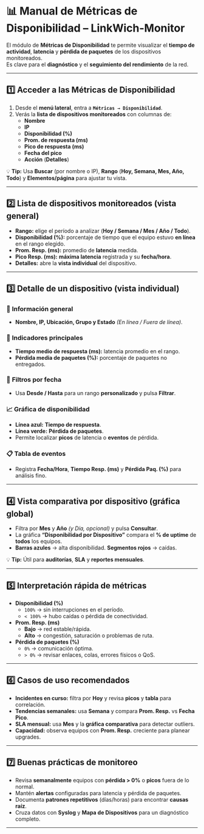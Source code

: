 # 📊 **Manual de Métricas de Disponibilidad – LinkWich-Monitor**

El módulo de **Métricas de Disponibilidad** te permite visualizar el **tiempo de actividad**, **latencia** y **pérdida de paquetes** de los dispositivos monitoreados.  
Es clave para el **diagnóstico** y el **seguimiento del rendimiento** de la red.

---

## 1️⃣ **Acceder a las Métricas de Disponibilidad**

1. Desde el **menú lateral**, entra a **`Métricas → Disponibilidad`**.
2. Verás la **lista de dispositivos monitoreados** con columnas de:
   - **Nombre**
   - **IP**
   - **Disponibilidad (%)**
   - **Prom. de respuesta (ms)**
   - **Pico de respuesta (ms)**
   - **Fecha del pico**
   - **Acción** (**Detalles**)

💡 **Tip:** Usa **Buscar** (por nombre o IP), **Rango** (**Hoy, Semana, Mes, Año, Todo**) y **Elementos/página** para ajustar tu vista.

---

## 2️⃣ **Lista de dispositivos monitoreados (vista general)**

- **Rango:** elige el período a analizar (**Hoy / Semana / Mes / Año / Todo**).  
- **Disponibilidad (%):** porcentaje de tiempo que el equipo estuvo **en línea** en el rango elegido.  
- **Prom. Resp. (ms):** promedio de **latencia** medida.  
- **Pico Resp. (ms):** **máxima latencia** registrada y su **fecha/hora**.  
- **Detalles:** abre la **vista individual** del dispositivo.

---

## 3️⃣ **Detalle de un dispositivo (vista individual)**

### 🧾 **Información general**
- **Nombre, IP, Ubicación, Grupo y Estado** *(En línea / Fuera de línea)*.

### 🧭 **Indicadores principales**
- **Tiempo medio de respuesta (ms):** latencia promedio en el rango.  
- **Pérdida media de paquetes (%):** porcentaje de paquetes no entregados.

### 🔎 **Filtros por fecha**
- Usa **Desde / Hasta** para un rango **personalizado** y pulsa **Filtrar**.

### 📈 **Gráfica de disponibilidad**
- **Línea azul:** **Tiempo de respuesta**.  
- **Línea verde:** **Pérdida de paquetes**.  
- Permite localizar **picos** de latencia o **eventos** de pérdida.

### 📋 **Tabla de eventos**
- Registra **Fecha/Hora**, **Tiempo Resp. (ms)** y **Pérdida Paq. (%)** para análisis fino.

---

## 4️⃣ **Vista comparativa por dispositivo (gráfica global)**

- Filtra por **Mes** y **Año** *(y Día, opcional)* y pulsa **Consultar**.  
- La gráfica **“Disponibilidad por Dispositivo”** compara el **% de uptime** de **todos** los equipos.  
- **Barras azules** → alta disponibilidad. **Segmentos rojos** → caídas.

💡 **Tip:** Útil para **auditorías**, **SLA** y **reportes mensuales**.

---

## 5️⃣ **Interpretación rápida de métricas**

- **Disponibilidad (%)**
  - `100%` → sin interrupciones en el período.
  - `< 100%` → hubo caídas o pérdida de conectividad.
- **Prom. Resp. (ms)**
  - **Bajo** → red estable/rápida.
  - **Alto** → congestión, saturación o problemas de ruta.
- **Pérdida de paquetes (%)**
  - `0%` → comunicación óptima.
  - `> 0%` → revisar enlaces, colas, errores físicos o QoS.

---

## 6️⃣ **Casos de uso recomendados**

- **Incidentes en curso:** filtra por **Hoy** y revisa **picos** y **tabla** para correlación.  
- **Tendencias semanales:** usa **Semana** y compara **Prom. Resp.** vs **Fecha Pico**.  
- **SLA mensual:** usa **Mes** y la **gráfica comparativa** para detectar outliers.  
- **Capacidad:** observa equipos con **Prom. Resp.** creciente para planear upgrades.

---

## 7️⃣ **Buenas prácticas de monitoreo**

- Revisa **semanalmente** equipos con **pérdida > 0%** o **picos** fuera de lo normal.  
- Mantén **alertas** configuradas para latencia y pérdida de paquetes.  
- Documenta **patrones repetitivos** (días/horas) para encontrar **causas raíz**.  
- Cruza datos con **Syslog** y **Mapa de Dispositivos** para un diagnóstico completo.

---
